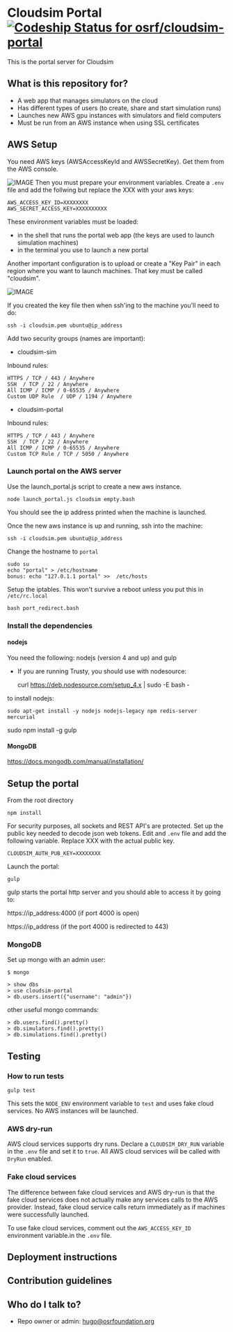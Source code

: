 # Cloudsim Portal [ ![Codeship Status for osrf/cloudsim-portal](https://codeship.com/projects/915a1070-0a4d-0134-bce0-06f29080c625/status)](https://codeship.com/projects/155557)

This is the portal server for Cloudsim

## What is this repository for? ##

* A web app that manages simulators on the cloud
* Has different types of users (to create, share and start simulation runs)
* Launches new AWS gpu instances with simulators and field computers
* Must be run from an AWS instance when using SSL certificates

## AWS Setup ##

You need AWS keys (AWSAccessKeyId and AWSSecretKey). Get them from the AWS
console.

![IMAGE](aws_keys.png) Then you must prepare your environment variables.
Create a `.env` file and add the follwing but replace the XXX with your aws keys:

    AWS_ACCESS_KEY_ID=XXXXXXXX
    AWS_SECRET_ACCESS_KEY=XXXXXXXXXX

These environment variables must be loaded:

* in the shell that runs the portal web app (the keys are used to launch
 simulation machines)
* in the terminal you use to launch a new portal

Another important configuration is to upload or create a "Key Pair" in each
region where you want to launch machines. That key must be called "cloudsim".

![IMAGE](cloudsim_key.png)

If you created the key file then when ssh'ing to the machine you'll need to do:

    ssh -i cloudsim.pem ubuntu@ip_address


Add two security groups (names are important):

* cloudsim-sim

Inbound rules:

    HTTPS / TCP / 443 / Anywhere
    SSH  / TCP / 22 / Anywhere
    All ICMP / ICMP / 0-65535 / Anywhere
    Custom UDP Rule  / UDP / 1194 / Anywhere

* cloudsim-portal

Inbound rules:

    HTTPS / TCP / 443 / Anywhere
    SSH  / TCP / 22 / Anywhere
    All ICMP / ICMP / 0-65535 / Anywhere
    Custom TCP Rule / TCP / 5050 / Anywhere


### Launch portal on the AWS server ###

Use the launch_portal.js script to create a new aws instance.

    node launch_portal.js cloudsim empty.bash

You should see the ip address printed when the machine is launched.

Once the new aws instance is up and running, ssh into the machine:

    ssh -i cloudsim.pem ubuntu@ip_address

Change the hostname to `portal`

~~~
sudo su
echo "portal" > /etc/hostname
bonus: echo "127.0.1.1 portal" >>  /etc/hosts
~~~

Setup the iptables. This won't survive a reboot unless you put this in
`/etc/rc.local`

    bash port_redirect.bash


### Install the dependencies ###

#### nodejs ####

You need the following: nodejs (version 4 and up) and gulp

* If you are running Trusty, you should use with nodesource:

    curl https://deb.nodesource.com/setup_4.x | sudo -E bash -

to install nodejs:

    sudo apt-get install -y nodejs nodejs-legacy npm redis-server mercurial
sudo npm install -g gulp


#### MongoDB ####

https://docs.mongodb.com/manual/installation/


## Setup the portal ##

From the root directory

    npm install

For security purposes, all sockets and REST API's are protected. Set up the public key needed to decode json web tokens. Edit and `.env` file and add the following variable. Replace XXX with the actual public key.

    CLOUDSIM_AUTH_PUB_KEY=XXXXXXXX

Launch the portal:

    gulp

gulp starts the portal http server and you should able to access it by going
to:

https://ip_address:4000 (if port 4000 is open)

https://ip_address (if the port 4000 is redirected to 443)


### MongoDB ###

Set up mongo with an admin user:

    $ mongo

    > show dbs
    > use cloudsim-portal
    > db.users.insert({"username": "admin"})


other useful mongo commands:

    > db.users.find().pretty()
    > db.simulators.find().pretty()
    > db.simulations.find().pretty()


## Testing ##

### How to run tests ###

    gulp test

This sets the `NODE_ENV` environment variable to `test` and uses fake cloud services.
No AWS instances will be launched.

### AWS dry-run ###

AWS cloud services supports dry runs. Declare a `CLOUDSIM_DRY_RUN` variable in the `.env` file and set it to `true`. All AWS cloud services will be called with `DryRun` enabled.

### Fake cloud services ###

The difference between fake cloud services and AWS dry-run is that the fake cloud services does not actually make any services calls to the AWS provider. Instead, fake cloud service calls return immediately as if machines were successfully launched.

To use fake cloud services, comment out the `AWS_ACCESS_KEY_ID` environment variable.in the `.env` file.


## Deployment instructions ##


## Contribution guidelines ##

## Who do I talk to? ##

* Repo owner or admin: hugo@osrfoundation.org

